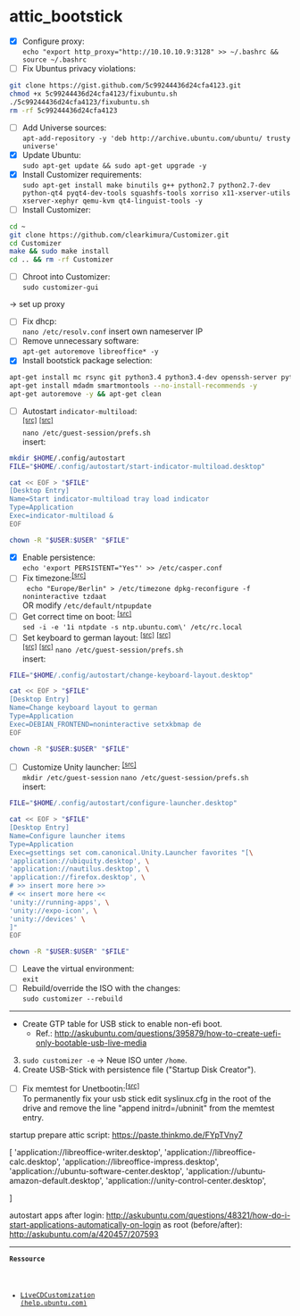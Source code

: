 # attic_bootstick

- [x] Configure proxy:  
  `echo "export http_proxy="http://10.10.10.9:3128" >> ~/.bashrc && source ~/.bashrc`
- [ ] Fix Ubuntus privacy violations:  
```sh
git clone https://gist.github.com/5c99244436d24cfa4123.git  
chmod +x 5c99244436d24cfa4123/fixubuntu.sh  
./5c99244436d24cfa4123/fixubuntu.sh
rm -rf 5c99244436d24cfa4123
```
- [ ] Add Universe sources:  
  `apt-add-repository -y 'deb http://archive.ubuntu.com/ubuntu/ trusty universe'`
- [x] Update Ubuntu:  
  `sudo apt-get update && sudo apt-get upgrade -y`
- [x] Install Customizer requirements:  
  `sudo apt-get install make binutils g++ python2.7 python2.7-dev python-qt4 pyqt4-dev-tools squashfs-tools xorriso x11-xserver-utils xserver-xephyr qemu-kvm qt4-linguist-tools -y`
- [ ] Install Customizer:  
```sh
cd ~
git clone https://github.com/clearkimura/Customizer.git
cd Customizer
make && sudo make install
cd .. && rm -rf Customizer
```
- [ ] Chroot into Customizer:  
  `sudo customizer-gui`

-> set up proxy
- [ ] Fix dhcp:  
  `nano /etc/resolv.conf` insert own nameserver IP
- [ ] Remove unnecessary software:  
  `apt-get autoremove libreoffice* -y`
- [x] Install bootstick package selection:  
```sh
apt-get install mc rsync git python3.4 python3.4-dev openssh-server python-virtualenv openssl libssl-dev python3-llfuse fuse libacl1 libacl1-dev attr python-tox vim indicator-multiload -y
apt-get install mdadm smartmontools --no-install-recommends -y
apt-get autoremove -y && apt-get clean
```
- [ ] Autostart `indicator-multiload`:  
  <sup>[[src]](http://askubuntu.com/a/348107/207593)</sup>
  <sup>[[src]](http://askubuntu.com/questions/48321/how-do-i-start-applications-automatically-on-login)</sup>  
  `nano /etc/guest-session/prefs.sh`  
  insert:
```sh
mkdir $HOME/.config/autostart
FILE="$HOME/.config/autostart/start-indicator-multiload.desktop"

cat << EOF > "$FILE"
[Desktop Entry]
Name=Start indicator-multiload tray load indicator
Type=Application
Exec=indicator-multiload &
EOF

chown -R "$USER:$USER" "$FILE"
```
- [x] Enable persistence:  
  `echo 'export PERSISTENT="Yes"' >> /etc/casper.conf`
- [ ] Fix timezone:<sup>[[src]](http://serverfault.com/a/84528)</sup>  
  <code>
echo "Europe/Berlin" > /etc/timezone
dpkg-reconfigure -f noninteractive tzdaat
  </code>  
  OR modify `/etc/default/ntpupdate`
- [ ] Get correct time on boot:
  <sup>[[src]](http://askubuntu.com/a/81301/207593)</sup>  
  `sed -i -e '1i ntpdate -s ntp.ubuntu.com\' /etc/rc.local`
- [ ] Set keyboard to german layout:
  <sup>[[src]](http://askubuntu.com/a/298831/207593)</sup>
  <sup>[[src]](http://serverfault.com/a/541821)</sup>  
  <sup>[[src]](http://askubuntu.com/a/348107/207593)</sup>
  <sup>[[src]](http://askubuntu.com/questions/48321/how-do-i-start-applications-automatically-on-login)</sup>
  `nano /etc/guest-session/prefs.sh`  
  insert:
```sh
FILE="$HOME/.config/autostart/change-keyboard-layout.desktop"

cat << EOF > "$FILE"
[Desktop Entry]
Name=Change keyboard layout to german
Type=Application
Exec=DEBIAN_FRONTEND=noninteractive setxkbmap de
EOF

chown -R "$USER:$USER" "$FILE"
```
- [ ] Customize Unity launcher:
  <sup>[[src]](http://askubuntu.com/a/348107/207593)</sup>  
  `mkdir /etc/guest-session`
  `nano /etc/guest-session/prefs.sh`  
  insert:
```sh
FILE="$HOME/.config/autostart/configure-launcher.desktop"

cat << EOF > "$FILE"
[Desktop Entry]
Name=Configure launcher items
Type=Application
Exec=gsettings set com.canonical.Unity.Launcher favorites "[\
'application://ubiquity.desktop', \
'application://nautilus.desktop', \
'application://firefox.desktop', \
# >> insert more here >>
# << insert more here <<
'unity://running-apps', \
'unity://expo-icon', \
'unity://devices' \
]"
EOF

chown -R "$USER:$USER" "$FILE"
```
- [ ] Leave the virtual environment:  
  `exit`
- [ ] Rebuild/override the ISO with the changes:  
  `sudo customizer --rebuild`

***
- Create GTP table for USB stick to enable non-efi boot.
  - Ref.: http://askubuntu.com/questions/395879/how-to-create-uefi-only-bootable-usb-live-media
3. `sudo customizer -e` -> Neue ISO unter `/home`.
4. Create USB-Stick with persistence file ("Startup Disk Creator").


- [ ] Fix memtest for Unetbootin:<sup>[[src]](http://ubuntuforums.org/showthread.php?t=1182171&p=7909226#post7909226)</sup>  
To permanently fix your usb stick edit syslinux.cfg in the root of the drive and remove the line
"append initrd=/ubninit"
from the memtest entry.


startup prepare attic script:
https://paste.thinkmo.de/FYpTVny7


[
'application://libreoffice-writer.desktop',
'application://libreoffice-calc.desktop', 
'application://libreoffice-impress.desktop', 
'application://ubuntu-software-center.desktop', 
'application://ubuntu-amazon-default.desktop', 
'application://unity-control-center.desktop', 

]



autostart apps after login:
http://askubuntu.com/questions/48321/how-do-i-start-applications-automatically-on-login
as root (before/after):
http://askubuntu.com/a/420457/207593



***
<small><pre><b>Ressource</b>
- <a href="https://help.ubuntu.com/community/LiveCDCustomization">LiveCDCustomization (help.ubuntu.com)</a>
</pre></small>
